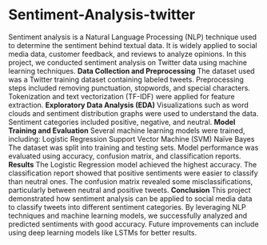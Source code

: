 # Sentiment-Analysis-twitter
Sentiment analysis is a Natural Language Processing (NLP) technique used to determine the sentiment behind textual data. It is widely applied to social media data, customer feedback, and reviews to analyze opinions. In this project, we conducted sentiment analysis on Twitter data using machine learning techniques.
**Data Collection and Preprocessing**
The dataset used was a Twitter training dataset containing labeled tweets.
Preprocessing steps included removing punctuation, stopwords, and special characters.
Tokenization and text vectorization (TF-IDF) were applied for feature extraction.
**Exploratory Data Analysis (EDA)**
Visualizations such as word clouds and sentiment distribution graphs were used to understand the data.
Sentiment categories included positive, negative, and neutral.
**Model Training and Evaluation**
Several machine learning models were trained, including:
Logistic Regression
Support Vector Machine (SVM)
Naïve Bayes
The dataset was split into training and testing sets.
Model performance was evaluated using accuracy, confusion matrix, and classification reports.
**Results**
The Logistic Regression model achieved the highest accuracy.
The classification report showed that positive sentiments were easier to classify than neutral ones.
The confusion matrix revealed some misclassifications, particularly between neutral and positive tweets.
**Conclusion**
This project demonstrated how sentiment analysis can be applied to social media data to classify tweets into different sentiment categories. By leveraging NLP techniques and machine learning models, we successfully analyzed and predicted sentiments with good accuracy. Future improvements can include using deep learning models like LSTMs for better results.
